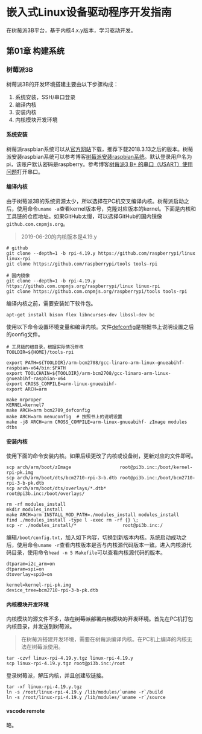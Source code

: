 # 嵌入式Linux设备驱动程序开发指南

在树莓派3B平台，基于内核4.x.y版本，学习驱动开发。

## 第01章 构建系统

### 树莓派3B

树莓派3B的开发环境搭建主要由以下步骤构成：
1. 系统安装，SSH/串口登录
2. 编译内核
3. 安装内核
4. 内核模块开发环境

#### 系统安装

树莓派raspbian系统可以从[官方网站](http://downloads.raspberrypi.org/raspbian_lite/images/)下载，推荐下载2018.3.13之后的版本。树莓派安装raspbian系统可以参考博客[树莓派安装raspbian系统](https://blog.csdn.net/qq_34672033/article/details/88389951)。默认登录用户名为pi，该账户默认密码是raspberry。参考博客[树莓派3 B+ 的串口（USART）使用问题](https://www.cnblogs.com/uestc-mm/p/7204429.html)打开串口。

#### 编译内核

由于树莓派3B的系统资源太少，所以选择在PC机交叉编译内核。树莓派启动之后，使用命令`uname -a`查看kernel版本号，克隆对应版本的kernel。下面是内核和工具链的仓库地址。如果GitHub太慢，可以选择GitHub的国内镜像`github.com.cnpmjs.org`。

> 2019-06-20的内核版本是4.19.y

```shell
# github
git clone --depth=1 -b rpi-4.19.y https://github.com/raspberrypi/linux linux-rpi
git clone https://github.com/raspberrypi/tools tools-rpi

# 国内镜像
git clone --depth=1 -b rpi-4.19.y https://github.com.cnpmjs.org/raspberrypi/linux linux-rpi
git clone https://github.com.cnpmjs.org/raspberrypi/tools tools-rpi
```

编译内核之前，需要安装如下软件包。

```shell
apt-get install bison flex libncurses-dev libssl-dev bc
```

使用以下命令设置环境变量和编译内核。文件[defconfig](kernel/defconfig)是根据书上说明设置之后的config文件。


```shell
# 工具链的根目录，根据实际情况修改
TOOLDIR=${HOME}/tools-rpi

export PATH=${TOOLDIR}/arm-bcm2708/gcc-linaro-arm-linux-gnueabihf-raspbian-x64/bin:$PATH
export TOOLCHAIN=${TOOLDIR}/arm-bcm2708/gcc-linaro-arm-linux-gnueabihf-raspbian-x64
export CROSS_COMPILE=arm-linux-gnueabihf-
export ARCH=arm

make mrproper
KERNEL=kernel7
make ARCH=arm bcm2709_defconfig
make ARCH=arm menuconfig  # 按照书上的说明设置
make -j8 ARCH=arm CROSS_COMPILE=arm-linux-gnueabihf- zImage modules dtbs
```

#### 安装内核

使用下面的命令安装内核。如果后续更改了内核或设备树，更新对应的文件即可。

```shell
scp arch/arm/boot/zImage                  root@pi3b.inc:/boot/kernel-rpi-pk.img
scp arch/arm/boot/dts/bcm2710-rpi-3-b.dtb root@pi3b.inc:/boot/bcm2710-rpi-3-b-pk.dtb
scp arch/arm/boot/dts/overlays/*.dtb*     root@pi3b.inc:/boot/overlays/

rm -rf modules_install
mkdir modules_install
make ARCH=arm INSTALL_MOD_PATH=./modules_install modules_install
find ./modules_install -type l -exec rm -rf {} \;
scp -r ./modules_install/*                 root@pi3b.inc:/
```

编辑`/boot/config.txt`，加入如下内容，切换到新版本内核。系统启动成功之后，使用命令`uname -r`查看内核版本是否与内核源代码版本一致。进入内核源代码目录，使用命令`head -n 5 Makefile`可以查看内核源代码的版本。

```shell
dtparam=i2c_arm=on
dtparam=spi=on
dtoverlay=spi0=on

kernel=kernel-rpi-pk.img
device_tree=bcm2710-rpi-3-b-pk.dtb
```

#### 内核模块开发环境

内核模块的源文件不多，~~故在树莓派部署内核模块的开发环境~~。首先在PC机打包内核目录，并发送到树莓派。

> 在树莓派搭建开发环境，需要在树莓派编译内核。在PC机上编译的内核无法在树莓派使用。

```shell
tar -czvf linux-rpi-4.19.y.tgz linux-rpi-4.19.y
scp linux-rpi-4.19.y.tgz root@pi3b.inc:/root
```

登录树莓派，解压内核，并且创建软链接。

```shell
tar -xf linux-rpi-4.19.y.tgz
ln -s /root/linux-rpi-4.19.y /lib/modules/`uname -r`/build
ln -s /root/linux-rpi-4.19.y /lib/modules/`uname -r`/source
```

#### vscode remote

略。

